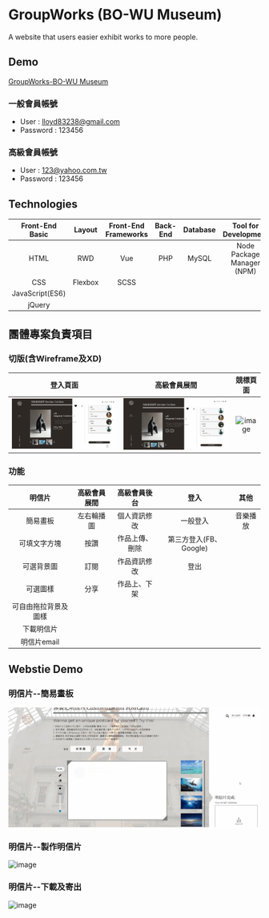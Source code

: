 # GroupWorks (BO-WU Museum)
A website that users easier exhibit works to more people.

## Demo
[GroupWorks-BO-WU Museum](https://www.hui779.com/group3/)
### 一般會員帳號
- User : lloyd83238@gmail.com
- Password : 123456
### 高級會員帳號
- User : 123@yahoo.com.tw
- Password : 123456

## Technologies
Front-End Basic  | Layout | Front-End Frameworks | Back-End | Database|Tool for Development         |Other                         |
:---------------:|:------:|:--------------------:|:--------:|:-------:|:---------------------------:|:----------------------------:|
HTML             | RWD    | Vue                  | PHP      | MySQL   |Node Package Manager (NPM)   |Version Control : Git / GitHub|
CSS              | Flexbox| SCSS                 |          |         |                             |Canvas                        |
JavaScript(ES6)  |        |                      |          |         |                             |WebStorage                    |
jQuery           |        |                      |          |         |                             |                              |


## 團體專案負責項目
### 切版(含Wireframe及XD)
登入頁面  | 高級會員展間 | 競標頁面 |
:---------------:|:------:|:--------------------:|
![image](https://github.com/shang-jui/group/blob/master/group-login.gif) | ![image](https://github.com/shang-jui/group/blob/master/group-highmember.gif)| ![image](https://github.com/shang-jui/group/blob/master/group-bidding.gif) |
### 功能
明信片               | 高級會員展間 | 高級會員後台| 登入              | 其他|
:-------------------:|:----------:|:----------:|:-------------------:|:-------------------:|
簡易畫板              | 左右輪播圖  |個人資訊修改  |一般登入             |音樂播放             |
可填文字方塊          | 按讚        |作品上傳、刪除|第三方登入(FB、Google)|                    |
可選背景圖            | 訂閱        |作品資訊修改  |登出                 |                    |
可選圖樣              | 分享        |作品上、下架  |                     |                    |       
可自由拖拉背景及圖樣   |             |             |                    |                     |
下載明信片            |             |             |                    |                     |
明信片email           |             |             |                    |                     |
 
## Webstie Demo
### 明信片--簡易畫板
![image](https://github.com/shang-jui/group/blob/master/group-postcardDraw.gif)
### 明信片--製作明信片
![image](https://github.com/shang-jui/group/blob/master/group-postcardDo.gif)
### 明信片--下載及寄出
![image](https://github.com/shang-jui/group/blob/master/group-postcarddown.gif)

